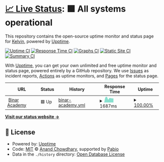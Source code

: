 # [📈 Live Status](https://vousmeevoyez.github.io/upptime): <!--live status--> **🟩 All systems operational**

This repository contains the open-source uptime monitor and status page for [Kelvin](https://www.educative.io/collection/10370001/4741596194537472), powered by [Upptime](https://github.com/upptime/upptime).

[![Uptime CI](https://github.com/vousmeevoyez/upptime/workflows/Uptime%20CI/badge.svg)](https://github.com/vousmeevoyez/upptime/actions?query=workflow%3A%22Uptime+CI%22)
[![Response Time CI](https://github.com/vousmeevoyez/upptime/workflows/Response%20Time%20CI/badge.svg)](https://github.com/vousmeevoyez/upptime/actions?query=workflow%3A%22Response+Time+CI%22)
[![Graphs CI](https://github.com/vousmeevoyez/upptime/workflows/Graphs%20CI/badge.svg)](https://github.com/vousmeevoyez/upptime/actions?query=workflow%3A%22Graphs+CI%22)
[![Static Site CI](https://github.com/vousmeevoyez/upptime/workflows/Static%20Site%20CI/badge.svg)](https://github.com/vousmeevoyez/upptime/actions?query=workflow%3A%22Static+Site+CI%22)
[![Summary CI](https://github.com/vousmeevoyez/upptime/workflows/Summary%20CI/badge.svg)](https://github.com/vousmeevoyez/upptime/actions?query=workflow%3A%22Summary+CI%22)

With [Upptime](https://upptime.js.org), you can get your own unlimited and free uptime monitor and status page, powered entirely by a GitHub repository. We use [Issues](https://github.com/vousmeevoyez/upptime/issues) as incident reports, [Actions](https://github.com/vousmeevoyez/upptime/actions) as uptime monitors, and [Pages](https://vousmeevoyez.github.io/upptime) for the status page.

<!--start: status pages-->
<!-- This summary is generated by Upptime (https://github.com/upptime/upptime) -->
<!-- Do not edit this manually, your changes will be overwritten -->
<!-- prettier-ignore -->
| URL | Status | History | Response Time | Uptime |
| --- | ------ | ------- | ------------- | ------ |
| <img alt="" src="https://icons.duckduckgo.com/ip3/binar.co.id.ico" height="13"> [Binar Academy](https://binar.co.id) | 🟩 Up | [binar-academy.yml](https://github.com/vousmeevoyez/upptime/commits/HEAD/history/binar-academy.yml) | <details><summary><img alt="Response time graph" src="./graphs/binar-academy/response-time-week.png" height="20"> 1687ms</summary><br><a href="https://vousmeevoyez.github.io/upptime/history/binar-academy"><img alt="Response time 2223" src="https://img.shields.io/endpoint?url=https%3A%2F%2Fraw.githubusercontent.com%2Fvousmeevoyez%2Fupptime%2FHEAD%2Fapi%2Fbinar-academy%2Fresponse-time.json"></a><br><a href="https://vousmeevoyez.github.io/upptime/history/binar-academy"><img alt="24-hour response time 1667" src="https://img.shields.io/endpoint?url=https%3A%2F%2Fraw.githubusercontent.com%2Fvousmeevoyez%2Fupptime%2FHEAD%2Fapi%2Fbinar-academy%2Fresponse-time-day.json"></a><br><a href="https://vousmeevoyez.github.io/upptime/history/binar-academy"><img alt="7-day response time 1687" src="https://img.shields.io/endpoint?url=https%3A%2F%2Fraw.githubusercontent.com%2Fvousmeevoyez%2Fupptime%2FHEAD%2Fapi%2Fbinar-academy%2Fresponse-time-week.json"></a><br><a href="https://vousmeevoyez.github.io/upptime/history/binar-academy"><img alt="30-day response time 2701" src="https://img.shields.io/endpoint?url=https%3A%2F%2Fraw.githubusercontent.com%2Fvousmeevoyez%2Fupptime%2FHEAD%2Fapi%2Fbinar-academy%2Fresponse-time-month.json"></a><br><a href="https://vousmeevoyez.github.io/upptime/history/binar-academy"><img alt="1-year response time 2223" src="https://img.shields.io/endpoint?url=https%3A%2F%2Fraw.githubusercontent.com%2Fvousmeevoyez%2Fupptime%2FHEAD%2Fapi%2Fbinar-academy%2Fresponse-time-year.json"></a></details> | <details><summary><a href="https://vousmeevoyez.github.io/upptime/history/binar-academy">100.00%</a></summary><a href="https://vousmeevoyez.github.io/upptime/history/binar-academy"><img alt="All-time uptime 99.99%" src="https://img.shields.io/endpoint?url=https%3A%2F%2Fraw.githubusercontent.com%2Fvousmeevoyez%2Fupptime%2FHEAD%2Fapi%2Fbinar-academy%2Fuptime.json"></a><br><a href="https://vousmeevoyez.github.io/upptime/history/binar-academy"><img alt="24-hour uptime 100.00%" src="https://img.shields.io/endpoint?url=https%3A%2F%2Fraw.githubusercontent.com%2Fvousmeevoyez%2Fupptime%2FHEAD%2Fapi%2Fbinar-academy%2Fuptime-day.json"></a><br><a href="https://vousmeevoyez.github.io/upptime/history/binar-academy"><img alt="7-day uptime 100.00%" src="https://img.shields.io/endpoint?url=https%3A%2F%2Fraw.githubusercontent.com%2Fvousmeevoyez%2Fupptime%2FHEAD%2Fapi%2Fbinar-academy%2Fuptime-week.json"></a><br><a href="https://vousmeevoyez.github.io/upptime/history/binar-academy"><img alt="30-day uptime 99.95%" src="https://img.shields.io/endpoint?url=https%3A%2F%2Fraw.githubusercontent.com%2Fvousmeevoyez%2Fupptime%2FHEAD%2Fapi%2Fbinar-academy%2Fuptime-month.json"></a><br><a href="https://vousmeevoyez.github.io/upptime/history/binar-academy"><img alt="1-year uptime 99.99%" src="https://img.shields.io/endpoint?url=https%3A%2F%2Fraw.githubusercontent.com%2Fvousmeevoyez%2Fupptime%2FHEAD%2Fapi%2Fbinar-academy%2Fuptime-year.json"></a></details>

<!--end: status pages-->

[**Visit our status website →**](https://vousmeevoyez.github.io/upptime)

## 📄 License

- Powered by: [Upptime](https://github.com/upptime/upptime)
- Code: [MIT](./LICENSE) © [Anand Chowdhary](https://anandchowdhary.com), supported by [Pabio](https://pabio.com)
- Data in the `./history` directory: [Open Database License](https://opendatacommons.org/licenses/odbl/1-0/)
